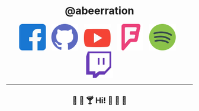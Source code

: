 <div align="center">
  <h1>@abeerration</h1>
  <div>
    <a href=""><img height="72" alt="Facebook" src="icons/fb.webp"></a>&nbsp;&nbsp;&nbsp;
    <a href=""><img height="72" alt="GitHub" src="icons/github.webp"></a>&nbsp;&nbsp;&nbsp;
    <a href=""><img height="72" alt="YouTube" src="icons/yt.jpg"></a>&nbsp;&nbsp;&nbsp;
    <a href=""><img height="72" alt="Foursquare" src="icons/foursquare.webp"></a>&nbsp;&nbsp;&nbsp;
    <a href=""><img height="72" alt="Spotify" src="icons/spotify.webp"></a>&nbsp;&nbsp;&nbsp;
    <a href=""><img height="72" alt="Discord" src="icons/discord.jpg"></a>
  </div>
  <hr>
  <h2>🍹 🍷 🍸 Hi! 🍩 🍧 🍰 </h2>
</div>
